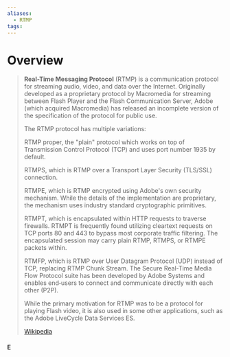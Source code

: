 ```yaml
---
aliases:
  - RTMP
tags:
---
```

# Overview

> **Real-Time Messaging Protocol** (RTMP) is a communication protocol for streaming audio, video, and data over the Internet. Originally developed as a proprietary protocol by Macromedia for streaming between Flash Player and the Flash Communication Server, Adobe (which acquired Macromedia) has released an incomplete version of the specification of the protocol for public use.
>
> The RTMP protocol has multiple variations:
>
> 
>
> RTMP proper, the "plain" protocol which works on top of Transmission Control Protocol (TCP) and uses port number 1935 by default.
>
> RTMPS, which is RTMP over a Transport Layer Security (TLS/SSL) connection.
>
> RTMPE, which is RTMP encrypted using Adobe's own security mechanism. While the details of the implementation are proprietary, the mechanism uses industry standard cryptographic primitives.
>
> RTMPT, which is encapsulated within HTTP requests to traverse firewalls. RTMPT is frequently found utilizing cleartext requests on TCP ports 80 and 443 to bypass most corporate traffic filtering. The encapsulated session may carry plain RTMP, RTMPS, or RTMPE packets within.
>
> RTMFP, which is RTMP over User Datagram Protocol (UDP) instead of TCP, replacing RTMP Chunk Stream. The Secure Real-Time Media Flow Protocol suite has been developed by Adobe Systems and enables end‐users to connect and communicate directly with each other (P2P).
>
> While the primary motivation for RTMP was to be a protocol for playing Flash video, it is also used in some other applications, such as the Adobe LiveCycle Data Services ES.
>
> [Wikipedia](https://en.wikipedia.org/wiki/Real-Time%20Messaging%20Protocol)


#### E
